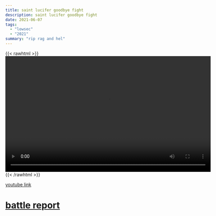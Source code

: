 ```yaml
---
title: saint lucifer goodbye fight
description: saint lucifer goodbye fight
date: 2021-06-07
tags:
  - "lowsec"
  - "2021"
summary: "rip rag and hel"
---
```


{{< rawhtml >}}<video width="640" height="360" controls>
<source src="https://crowdfile.net/snuffed/saint-lucifer.mp4" type="video/mp4">
Your browser does not support the video tag.</video>{{< /rawhtml >}}

[youtube link](https://www.youtube.com/watch?v=mUqiXhLCzLs)

# [battle report](https://br.evetools.org/br/60a140eeea23e9001396040c)

